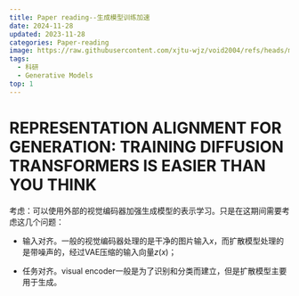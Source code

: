 ```yaml
---
title: Paper reading--生成模型训练加速
date: 2024-11-28
updated: 2023-11-28
categories: Paper-reading
image: https://raw.githubusercontent.com/xjtu-wjz/void2004/refs/heads/main/pics_for_post/_2024-11-24%20211237.webp
tags:
  - 科研
  - Generative Models
top: 1
---
```



# REPRESENTATION ALIGNMENT FOR GENERATION: TRAINING DIFFUSION TRANSFORMERS IS EASIER THAN YOU THINK

考虑：可以使用外部的视觉编码器加强生成模型的表示学习。只是在这期间需要考虑这几个问题：

- 输入对齐。一般的视觉编码器处理的是干净的图片输入$x$，而扩散模型处理的是带噪声的，经过VAE压缩的输入向量$z(x)$；

- 任务对齐。visual encoder一般是为了识别和分类而建立，但是扩散模型主要用于生成。

